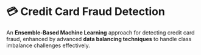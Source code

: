 # 💳 Credit Card Fraud Detection

An **Ensemble-Based Machine Learning** approach for detecting credit card fraud, enhanced by advanced **data balancing techniques** to handle class imbalance challenges effectively.
